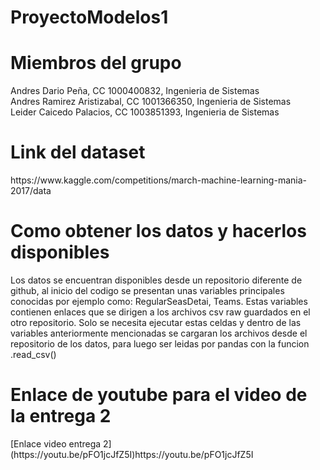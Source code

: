 # ProyectoModelos1

<html>
  <body>
    <h1>Miembros del grupo</h1>
    <p>Andres Dario Peña, CC 1000400832, Ingenieria de Sistemas<br>
    Andres Ramirez Aristizabal, CC 1001366350, Ingenieria de Sistemas<br>
    Leider Caicedo Palacios, CC 1003851393, Ingenieria de Sistemas<br></p>
    <h1>Link del dataset</h1>
    <p>https://www.kaggle.com/competitions/march-machine-learning-mania-2017/data<br></p>
    <h1>Como obtener los datos y hacerlos disponibles</h1>
    <p>Los datos se encuentran disponibles desde un repositorio diferente de github, al inicio del codigo se presentan unas variables principales conocidas por ejemplo como: RegularSeasDetai, Teams. Estas variables contienen enlaces que se dirigen a los archivos csv raw guardados en el otro repositorio. Solo se necesita ejecutar estas celdas y dentro de las variables anteriormente mencionadas se cargaran los archivos desde el repositorio de los datos, para luego ser leidas por pandas con la funcion .read_csv()<br></p>
    <h1>Enlace de youtube para el video de la entrega 2</h1>
    <p>[Enlace video entrega 2](https://youtu.be/pFO1jcJfZ5I)https://youtu.be/pFO1jcJfZ5I</p>
  </body>
</html>


